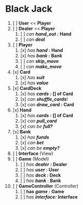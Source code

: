 # Black Jack
1. [ ] **User** << **Player**
2. [ ] **Dealer** << **Player**
    1. [ ] _can_ _**hand_out :**_ **Hand**
    2. [ ] _can_ _**deal**_
3. [ ] **Player**
    1. [x] _has_ _**hand :**_ **Hand**
    2. [x] _has_ _**bank :**_ **Bank**
    3. [ ] _can_ _**skip_move**_
    4. [ ] _can_ _**make_move**_
4. [x] **Card**
    1. [x] _has_ **_suit_**
    2. [x] _has_ **_value_**
5. [x] **CardDeck**
    1. [x] _has_ _**cards :**_  **[] of Card** 
    2. [x] _can_ _**shuffle_cards**_!
    3. [x] _can_ **_draw_card :_** **Card**
6. [x] **Hand**
    1. [x] _has_ _**cards :**_  **[] of Card** 
    2. [x] _can_ _**pull_card**_
    3. [x] _can be_ _**full?**_
7. [x] **Bank**
    1. [x] _has_ _**funds**_
    2. [x] _can_ _**bet**_
    3. [x] _can be_ _**empty?**_ 
8. [ ] **Interface** (View)
9. [ ] **Game** (Model)
    1. [ ] _has_ _**dealer :**_ **Dealer**
    2. [ ] _has_ **_user :_** **User**
    3. [ ] _has_ **_deck :_** **Deck**
    4. [ ] _has_ **_bank_** : **Bank**
10. [ ] **GameController** (Controller)
    1. [ ] **has** **_game :_** **Game**
    2. [ ] _has_ **_interface:_** **Interface**

